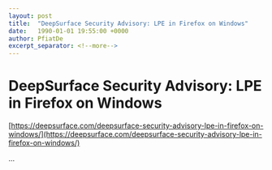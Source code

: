 ```yaml
---
layout: post
title:  "DeepSurface Security Advisory: LPE in Firefox on Windows"
date:   1990-01-01 19:55:00 +0000
author: PfiatDe
excerpt_separator: <!--more-->
---
```


# DeepSurface Security Advisory: LPE in Firefox on Windows
[https://deepsurface.com/deepsurface-security-advisory-lpe-in-firefox-on-windows/](https://deepsurface.com/deepsurface-security-advisory-lpe-in-firefox-on-windows/)

...
<!--more-->
